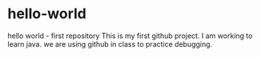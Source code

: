 # hello-world
hello world - first repository
This is my first github project. I am working to learn java. we are using github in class to practice debugging.
